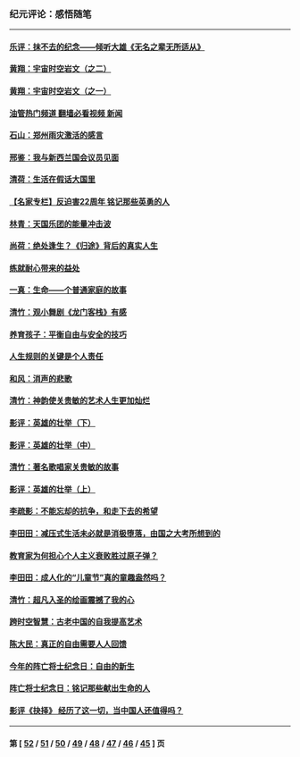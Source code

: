 ### 纪元评论：感悟随笔
---
#### [乐评：抹不去的纪念——倾听大雄《无名之辈无所适从》](../../pages/nsc1035/n13163359.md?09040330) 
#### [黄翔：宇宙时空岩文（之二）](../../pages/nsc1035/n13141116.md?09040330) 
#### [黄翔：宇宙时空岩文（之一）](../../pages/nsc1035/n13140355.md?09040330) 
#### [油管热门频道 翻墙必看视频 新闻](ok?09040330)
#### [石山：郑州雨灾激活的感言](../../pages/nsc1035/n13135372.md?09040330) 
#### [邢鉴：我与新西兰国会议员见面](../../pages/nsc1035/n13111626.md?09040330) 
#### [清荷：生活在假话大国里](../../pages/nsc1035/n13103916.md?09040330) 
#### [【名家专栏】反迫害22周年 铭记那些英勇的人](../../pages/nsc1035/n13102771.md?09040330) 
#### [林青：天国乐团的能量冲击波](../../pages/nsc1035/n13099634.md?09040330) 
#### [尚荷：绝处逢生？《归途》背后的真实人生](../../pages/nsc1035/n13099470.md?09040330) 
#### [练就耐心带来的益处](../../pages/nsc1035/n13081876.md?09040330) 
#### [一真：生命——个普通家庭的故事](../../pages/nsc1035/n13075782.md?09040330) 
#### [清竹：观小舞剧《龙门客栈》有感](../../pages/nsc1035/n13069850.md?09040330) 
#### [养育孩子：平衡自由与安全的技巧](../../pages/nsc1035/n13054510.md?09040330) 
#### [人生规则的关键是个人责任](../../pages/nsc1035/n13053252.md?09040330) 
#### [和风：消声的悲歌](../../pages/nsc1035/n13051994.md?09040330) 
#### [清竹：神韵使关贵敏的艺术人生更加灿烂](../../pages/nsc1035/n13038731.md?09040330) 
#### [影评：英雄的壮举（下）](../../pages/nsc1035/n13027438.md?09040330) 
#### [影评：英雄的壮举（中）](../../pages/nsc1035/n13027244.md?09040330) 
#### [清竹：著名歌唱家关贵敏的故事](../../pages/nsc1035/n13025435.md?09040330) 
#### [影评：英雄的壮举（上）](../../pages/nsc1035/n13024688.md?09040330) 
#### [李疏影：不能忘却的抗争，和走下去的希望](../../pages/nsc1035/n13022097.md?09040330) 
#### [李田田：减压式生活未必就是消极堕落，由国之大考所想到的](../../pages/nsc1035/n13017621.md?09040330) 
#### [教育家为何担心个人主义衰败胜过原子弹？](../../pages/nsc1035/n13002969.md?09040330) 
#### [李田田：成人化的“儿童节”真的童趣盎然吗？](../../pages/nsc1035/n13000386.md?09040330) 
#### [清竹：超凡入圣的绘画震撼了我的心](../../pages/nsc1035/n12993985.md?09040330) 
#### [跨时空智慧：古老中国的自我提高艺术](../../pages/nsc1035/n12988506.md?09040330) 
#### [陈大民：真正的自由需要人人回馈](../../pages/nsc1035/n12990148.md?09040330) 
#### [今年的阵亡将士纪念日：自由的新生](../../pages/nsc1035/n12989540.md?09040330) 
#### [阵亡将士纪念日：铭记那些献出生命的人](../../pages/nsc1035/n12985418.md?09040330) 
#### [影评《抉择》 经历了这一切，当中国人还值得吗？](../../pages/nsc1035/n12983029.md?09040330) 

---
#### 第 [ [52](./52.md?09040330) / [51](./51.md?09040330) / [50](./50.md?09040330) / [49](./49.md?09040330) / [48](./48.md?09040330) / [47](./47.md?09040330) / [46](./46.md?09040330) / [45](./45.md?09040330) ] 页
